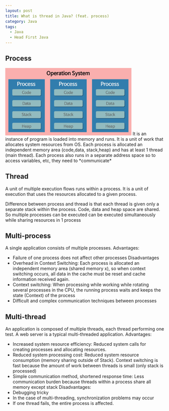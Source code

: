 ```yaml
---
layout: post
title: What is thread in Java? (feat. process)
category: Java
tags:
  - Java
  - Head First Java
---
```



## Process
<img src="/assets/images/posts/java/Thread/process1.png" title="제목" alt="아무거나" width="400"/> 
It is an instance of program is loaded into memory and runs. 
It is a unit of work that allocates system resources from OS.
Each process is allocated an independent memory area (code,data,
stack,heap) and has at least 1 thread (main thread). Each process
also runs in a separate address space so to access variables,
etc, they need to *communicate*

## Thread
A unit of multiple execution flows runs within a process. 
It is a unit of execution that uses the resources allocated to a given process.

Difference between process and thread is that each thread is given only 
a separate stack within the process. Code, data and heap space are 
shared. So multiple processes can be executed can be executed simultaneously
while sharing resources in 1 process

## Multi-process
A single application consists of multiple processes.
Advantages:
* Failure of one process does not affect other processes
Disadvantages
* Overhead in Context Switching: Each process is allocated an independent memory area (shared memory x), so when context switching occurs, all data in the cache must be reset and cache information received again.
* Context switching: When processing while working while rotating several processes in the CPU, the running process waits and keeps the state (Context) of the process
* Difficult and complex communication techniques between processes

## Multi-thread
An application is composed of multiple threads, each thread performing one test.
A web server is a typical multi-threaded application.
Advantages:
* Increased system resource efficiency: Reduced system calls for creating processes and allocating resources.
* Reduced system processing cost: Reduced system resource consumption (memory sharing outside of Stack). Context switching is fast because the amount of work between threads is small (only stack is processed)
* Simple communication method, shortened response time: Less communication burden because threads within a process share all memory except stack
Disadvantages:
* Debugging tricky
* In the case of multi-threading, synchronization problems may occur
* If one thread fails, the entire process is affected.
